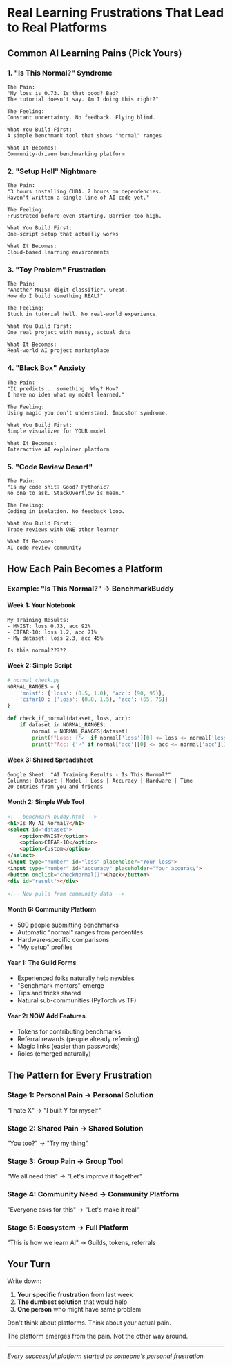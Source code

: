 # Real Learning Frustrations That Lead to Real Platforms

## Common AI Learning Pains (Pick Yours)

### 1. "Is This Normal?" Syndrome
```
The Pain:
"My loss is 0.73. Is that good? Bad? 
The tutorial doesn't say. Am I doing this right?"

The Feeling:
Constant uncertainty. No feedback. Flying blind.

What You Build First:
A simple benchmark tool that shows "normal" ranges

What It Becomes:
Community-driven benchmarking platform
```

### 2. "Setup Hell" Nightmare
```
The Pain:
"3 hours installing CUDA. 2 hours on dependencies.
Haven't written a single line of AI code yet."

The Feeling:
Frustrated before even starting. Barrier too high.

What You Build First:
One-script setup that actually works

What It Becomes:
Cloud-based learning environments
```

### 3. "Toy Problem" Frustration
```
The Pain:
"Another MNIST digit classifier. Great.
How do I build something REAL?"

The Feeling:
Stuck in tutorial hell. No real-world experience.

What You Build First:
One real project with messy, actual data

What It Becomes:
Real-world AI project marketplace
```

### 4. "Black Box" Anxiety
```
The Pain:
"It predicts... something. Why? How?
I have no idea what my model learned."

The Feeling:
Using magic you don't understand. Impostor syndrome.

What You Build First:
Simple visualizer for YOUR model

What It Becomes:
Interactive AI explainer platform
```

### 5. "Code Review Desert"
```
The Pain:
"Is my code shit? Good? Pythonic?
No one to ask. StackOverflow is mean."

The Feeling:
Coding in isolation. No feedback loop.

What You Build First:
Trade reviews with ONE other learner

What It Becomes:
AI code review community
```

## How Each Pain Becomes a Platform

### Example: "Is This Normal?" → BenchmarkBuddy

#### Week 1: Your Notebook
```
My Training Results:
- MNIST: loss 0.73, acc 92%
- CIFAR-10: loss 1.2, acc 71%
- My dataset: loss 2.3, acc 45%

Is this normal?????
```

#### Week 2: Simple Script
```python
# normal_check.py
NORMAL_RANGES = {
    'mnist': {'loss': (0.5, 1.0), 'acc': (90, 95)},
    'cifar10': {'loss': (0.8, 1.5), 'acc': (65, 75)}
}

def check_if_normal(dataset, loss, acc):
    if dataset in NORMAL_RANGES:
        normal = NORMAL_RANGES[dataset]
        print(f"Loss: {'✓' if normal['loss'][0] <= loss <= normal['loss'][1] else '✗'}")
        print(f"Acc: {'✓' if normal['acc'][0] <= acc <= normal['acc'][1] else '✗'}")
```

#### Week 3: Shared Spreadsheet
```
Google Sheet: "AI Training Results - Is This Normal?"
Columns: Dataset | Model | Loss | Accuracy | Hardware | Time
20 entries from you and friends
```

#### Month 2: Simple Web Tool
```html
<!-- benchmark-buddy.html -->
<h1>Is My AI Normal?</h1>
<select id="dataset">
    <option>MNIST</option>
    <option>CIFAR-10</option>
    <option>Custom</option>
</select>
<input type="number" id="loss" placeholder="Your loss">
<input type="number" id="accuracy" placeholder="Your accuracy">
<button onclick="checkNormal()">Check</button>
<div id="result"></div>

<!-- Now pulls from community data -->
```

#### Month 6: Community Platform
- 500 people submitting benchmarks
- Automatic "normal" ranges from percentiles
- Hardware-specific comparisons
- "My setup" profiles

#### Year 1: The Guild Forms
- Experienced folks naturally help newbies
- "Benchmark mentors" emerge
- Tips and tricks shared
- Natural sub-communities (PyTorch vs TF)

#### Year 2: NOW Add Features
- Tokens for contributing benchmarks
- Referral rewards (people already referring)
- Magic links (easier than passwords)
- Roles (emerged naturally)

## The Pattern for Every Frustration

### Stage 1: Personal Pain → Personal Solution
"I hate X" → "I built Y for myself"

### Stage 2: Shared Pain → Shared Solution  
"You too?" → "Try my thing"

### Stage 3: Group Pain → Group Tool
"We all need this" → "Let's improve it together"

### Stage 4: Community Need → Community Platform
"Everyone asks for this" → "Let's make it real"

### Stage 5: Ecosystem → Full Platform
"This is how we learn AI" → Guilds, tokens, referrals

## Your Turn

Write down:
1. **Your specific frustration** from last week
2. **The dumbest solution** that would help
3. **One person** who might have same problem

Don't think about platforms.
Think about your actual pain.

The platform emerges from the pain.
Not the other way around.

---

*Every successful platform started as someone's personal frustration.*